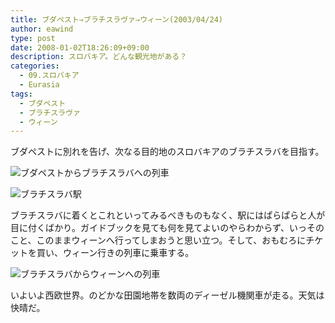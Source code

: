 ```yaml
---
title: ブダペスト⇒ブラチスラヴァ⇒ウィーン(2003/04/24)
author: eawind
type: post
date: 2008-01-02T18:26:09+09:00
description: スロバキア。どんな観光地がある？
categories:
  - 09.スロバキア
  - Eurasia
tags:
  - ブダペスト
  - ブラチスラヴァ
  - ウィーン
---
```

ブダペストに別れを告げ、次なる目的地のスロバキアのブラチスラバを目指す。

![ブダペストからブラチスラバへの列車](/img/2008/01/200304241530021.jpg)

![ブラチスラバ駅](/img/2008/01/200304242028141.jpg)

ブラチスラバに着くとこれといってみるべきものもなく、駅にはぱらぱらと人が目に付くばかり。ガイドブックを見ても何を見てよいのやらわからず、いっそのこと、このままウィーンへ行ってしまおうと思い立つ。そして、おもむろにチケットを買い、ウィーン行きの列車に乗車する。

![ブラチスラバからウィーンへの列車](/img/2008/01/200304242043561.jpg)

いよいよ西欧世界。のどかな田園地帯を数両のディーゼル機関車が走る。天気は快晴だ。

